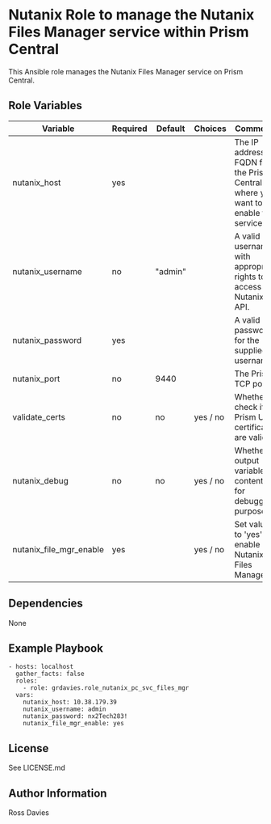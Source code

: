 # Nutanix Role to manage the Nutanix Files Manager service within Prism Central

This Ansible role manages the Nutanix Files Manager service on Prism Central.


## Role Variables

| Variable                                          | Required | Default | Choices                   | Comments                                                                                               |
|---------------------------------------------------|----------|---------|---------------------------|--------------------------------------------------------------------------------------------------------|
| nutanix_host                                      | yes      |         |                           | The IP address or FQDN for the Prism Central where you want to enable the service.                     |
| nutanix_username                                  | no       | "admin" |                           | A valid username with appropriate rights to access the Nutanix API.                                    |
| nutanix_password                                  | yes      |         |                           | A valid password for the supplied username.                                                            |
| nutanix_port                                      | no       | 9440    |                           | The Prism TCP port                                                                                     |
| validate_certs                                    | no       | no      | yes / no                  | Whether to check if Prism UI certificates are valid.                                                   |
| nutanix_debug                                     | no       | no      | yes / no                  | Whether to output variable contents for debugging purposes.                                            |
| nutanix_file_mgr_enable                           | yes      |         | yes / no                  | Set value to 'yes' to enable Nutanix Files Manager.                                                                     |


## Dependencies

None


## Example Playbook

```
- hosts: localhost
  gather_facts: false
  roles:
    - role: grdavies.role_nutanix_pc_svc_files_mgr
  vars:
    nutanix_host: 10.38.179.39
    nutanix_username: admin
    nutanix_password: nx2Tech283!
    nutanix_file_mgr_enable: yes
```


## License

See LICENSE.md

## Author Information

Ross Davies
